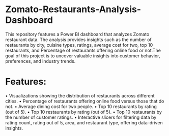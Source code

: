 # Zomato-Restaurants-Analysis-Dashboard
This repository features a Power BI dashboard that analyzes Zomato restaurant data. The analysis provides insights such as the number of restaurants by city, cuisine types, ratings, average cost for two, top 10 restaurants, and Percentage of restaurants offering online food or not.The goal of this project is to uncover valuable insights into customer behavior, preferences, and industry trends.


# Features:
•	Visualizations showing the distribution of restaurants across different cities.
•	Percentage of restaurants offering online food versus those that do not.
•	Average dining cost for two people.
•	Top 10 restaurants by rating (out of 5).
•	Top 10 restaurants by rating (out of 5).
•	Top 10 restaurants by the number of customer ratings.
•	Interactive slicers for filtering data by rating count, rating out of 5, area, and restaurant type, offering data-driven insights.
